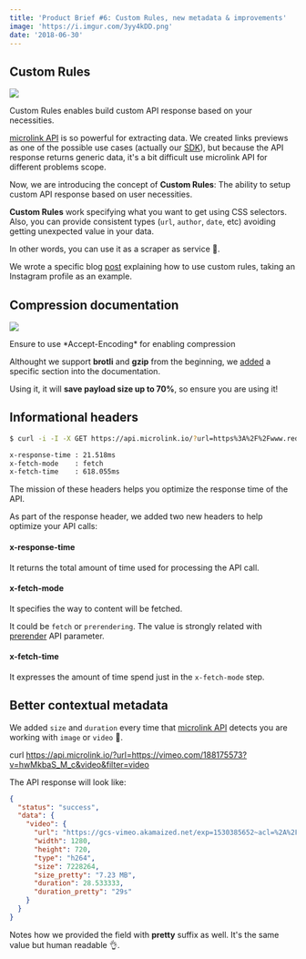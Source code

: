 ```yaml
---
title: 'Product Brief #6: Custom Rules, new metadata & improvements'
image: 'https://i.imgur.com/3yy4kDD.png'
date: '2018-06-30'
--- 
```


## Custom Rules

[![](https://i.imgur.com/subDjQ1.png)](https://microlink.io/blog/custom-rules)

<Figcaption>Custom Rules enables build custom API response based on your necessities.</Figcaption>

[microlink API](https://docs.microlink.io/api/#introduction) is so powerful for extracting data. We created links previews as one of the possible use cases (actually our [SDK](https://docs.microlink.io/sdk/)), but because the API response returns generic data, it's a bit difficult use microlink API for different problems scope.

Now, we are introducing the concept of **Custom Rules**: The ability to setup custom API response based on user necessities.

**Custom Rules** work specifying what you want to get using CSS selectors. Also, you can provide consistent types (`url`, `author`, `date`, etc) avoiding getting unexpected value in your data.

In other words, you can use it as a scraper as service 🤯.

We wrote a specific blog [post](https://microlink.io/blog/custom-rules) explaining how to use custom rules, taking an Instagram profile as an example.

## Compression documentation

[![](https://i.imgur.com/Jh7GHUP.png)](https://docs.microlink.io/api/#api-basics/compression)

<Figcaption>Ensure to use *Accept-Encoding* for enabling compression</Figcaption>

Althought we support **brotli** and **gzip** from the beginning, we [added](https://docs.microlink.io/api/#api-basics/compression) a specific section into the documentation.

Using it, it will **save payload size up to 70%**, so ensure you are using it!

## Informational headers

```bash
$ curl -i -I -X GET https://api.microlink.io/?url=https%3A%2F%2Fwww.reddit.com

x-response-time : 21.518ms
x-fetch-mode    : fetch
x-fetch-time    : 618.055ms
```

<Figcaption>The mission of these headers helps you optimize the response time of the API.</Figcaption>

As part of the response header, we added two new headers to help optimize your API calls:

#### x-response-time

It returns the total amount of time used for processing the API call.

#### x-fetch-mode

It specifies the way to content will be fetched.

It could be `fetch` or `prerendering`. The value is strongly related with [prerender](https://docs.microlink.io/api/#api-parameters/prerender) API parameter.

#### x-fetch-time

It expresses the amount of time spend just in the `x-fetch-mode` step.

## Better contextual metadata

We added `size` and `duration` every time that [microlink API](https://docs.microlink.io/api/#introduction) detects you are working with `image` or `video` 🎉.

<Terminal>curl https://api.microlink.io/?url=https://vimeo.com/188175573?v=hwMkbaS_M_c&video&filter=video</Terminal>

The API response will look like:

```json
{
  "status": "success",
  "data": {
    "video": {
      "url": "https://gcs-vimeo.akamaized.net/exp=1530385652~acl=%2A%2F823603783.mp4%2A~hmac=5237941fe7ed6229d27eb8048360786fd0a164fb877cea8c654dbeee0b2eedd1/vimeo-prod-skyfire-std-us/01/2635/7/188175573/823603783.mp4",
      "width": 1280,
      "height": 720,
      "type": "h264",
      "size": 7228264,
      "size_pretty": "7.23 MB",
      "duration": 28.533333,
      "duration_pretty": "29s"
    }
  }
}
```

Notes how we provided the field with **pretty** suffix as well. It's the same value but human readable 👌.
